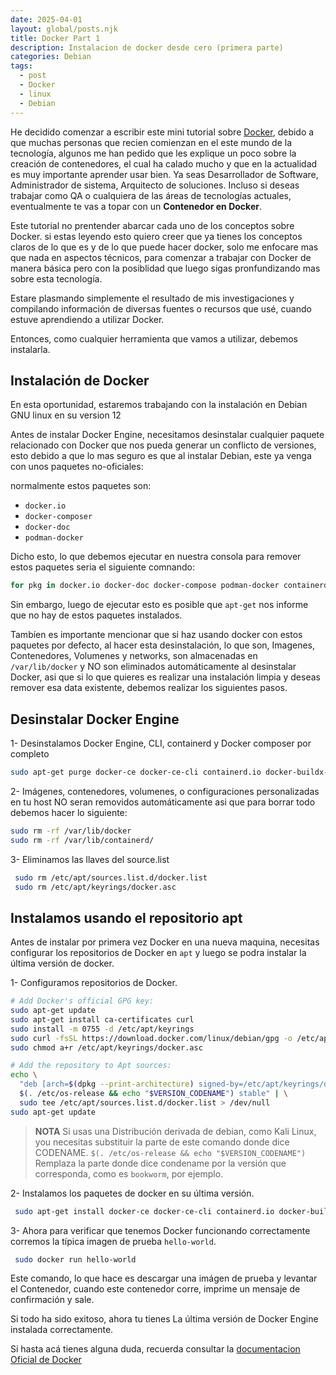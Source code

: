 ```yaml
---
date: 2025-04-01
layout: global/posts.njk
title: Docker Part 1 
description: Instalacion de docker desde cero (primera parte) 
categories: Debian
tags: 
  - post
  - Docker
  - linux
  - Debian    
---
```


He decidido comenzar a escribir este mini tutorial sobre [Docker](https://www.docker.com/), debido a que muchas personas que recien comienzan en el este mundo de la tecnología, algunos me han pedido que les explique un poco sobre la creación de contenedores, el cual ha calado mucho y que en la actualidad es muy importante aprender usar bien. Ya seas Desarrollador de Software, Administrador de sistema, Arquitecto de soluciones. Incluso si deseas trabajar como QA o cualquiera de las áreas de tecnologías actuales, eventualmente te vas a topar con un  **Contenedor en Docker**.

Este tutorial no prentender abarcar cada uno de los conceptos sobre Docker. si estas leyendo esto quiero creer que ya tienes los conceptos claros de lo que es y de lo que puede hacer docker, solo me enfocare mas que nada en aspectos técnicos, para comenzar a trabajar con Docker de manera básica pero con la posiblidad que luego sigas pronfundizando mas sobre esta tecnología.

Estare plasmando simplemente el resultado de mis investigaciones y compilando información de diversas fuentes o recursos que usé, cuando estuve aprendiendo a utilizar Docker.

Entonces, como cualquier herramienta que vamos a utilizar, debemos instalarla.

## Instalación de  Docker

En esta oportunidad, estaremos trabajando con la instalación en Debian GNU linux en su version 12

Antes de instalar Docker Engine, necesitamos desinstalar cualquier paquete relacionado con Docker que nos pueda generar un conflicto de versiones, esto debido a que lo mas seguro es que al instalar Debian, este ya venga con unos paquetes no-oficiales:

normalmente estos paquetes son:

- `docker.io`
- `docker-composer`
- `docker-doc`
- `podman-docker`

Dicho esto, lo que debemos ejecutar en nuestra consola para remover estos paquetes seria el siguiente comnando:

```bash
for pkg in docker.io docker-doc docker-compose podman-docker containerd runc; do sudo apt-get remove $pkg; done
```

Sin embargo, luego de ejecutar esto es posible que `apt-get` nos informe que no hay de estos paquetes instalados.

Tambíen es importante mencionar que si haz usando docker con estos paquetes por defecto, al hacer esta desinstalación, lo que son, Imagenes, Contenedores, Volumenes y networks, son almacenadas en `/var/lib/docker` y NO son eliminados automáticamente al desinstalar Docker, asi que si lo que quieres es realizar una instalación limpia y deseas remover esa data existente, debemos realizar los siguientes pasos.

## Desinstalar Docker Engine

1- Desinstalamos Docker Engine, CLI, containerd y Docker composer por completo

```bash
sudo apt-get purge docker-ce docker-ce-cli containerd.io docker-buildx-plugin docker-compose-plugin docker-ce-rootless-extras
```

2- Imágenes, contenedores, volumenes, o configuraciones personalizadas en tu host NO seran removidos automáticamente asi que para borrar todo debemos hacer lo siguiente:

```bash
sudo rm -rf /var/lib/docker
sudo rm -rf /var/lib/containerd/
```

3- Eliminamos las llaves del source.list

```bash
 sudo rm /etc/apt/sources.list.d/docker.list
 sudo rm /etc/apt/keyrings/docker.asc
```

## Instalamos usando el repositorio apt

Antes de instalar por primera vez Docker en una nueva maquina, necesitas configurar los repositorios de Docker en `apt` y luego se podra instalar la última versión de docker.

1- Configuramos repositorios de Docker.

```bash
# Add Docker's official GPG key:
sudo apt-get update
sudo apt-get install ca-certificates curl
sudo install -m 0755 -d /etc/apt/keyrings
sudo curl -fsSL https://download.docker.com/linux/debian/gpg -o /etc/apt/keyrings/docker.asc
sudo chmod a+r /etc/apt/keyrings/docker.asc

# Add the repository to Apt sources:
echo \
  "deb [arch=$(dpkg --print-architecture) signed-by=/etc/apt/keyrings/docker.asc] https://download.docker.com/linux/debian \
  $(. /etc/os-release && echo "$VERSION_CODENAME") stable" | \
  sudo tee /etc/apt/sources.list.d/docker.list > /dev/null
sudo apt-get update
```

> **NOTA** Si usas una Distribución derivada de debian, como Kali Linux, you necesitas substituir la parte de este comando donde dice CODENAME. `$(. /etc/os-release && echo "$VERSION_CODENAME")`
Remplaza la parte donde dice condename por la versión que corresponda, como es `bookworm`, por ejemplo.

2- Instalamos los paquetes de docker en su última versión.

```bash
 sudo apt-get install docker-ce docker-ce-cli containerd.io docker-buildx-plugin docker-compose-plugin
```

3- Ahora para verificar que tenemos Docker funcionando correctamente corremos la típica imagen de prueba `hello-world`.

```bash
 sudo docker run hello-world
```

Este comando, lo que hace es descargar una imágen de prueba y levantar el Contenedor, cuando este contenedor corre, imprime un mensaje de confirmación y sale.

Si todo ha sido exitoso, ahora tu tienes La última versión de Docker Engine instalada correctamente.

Si hasta acá tienes alguna duda, recuerda consultar la [documentacion Oficial de Docker](https://docs.docker.com/)
